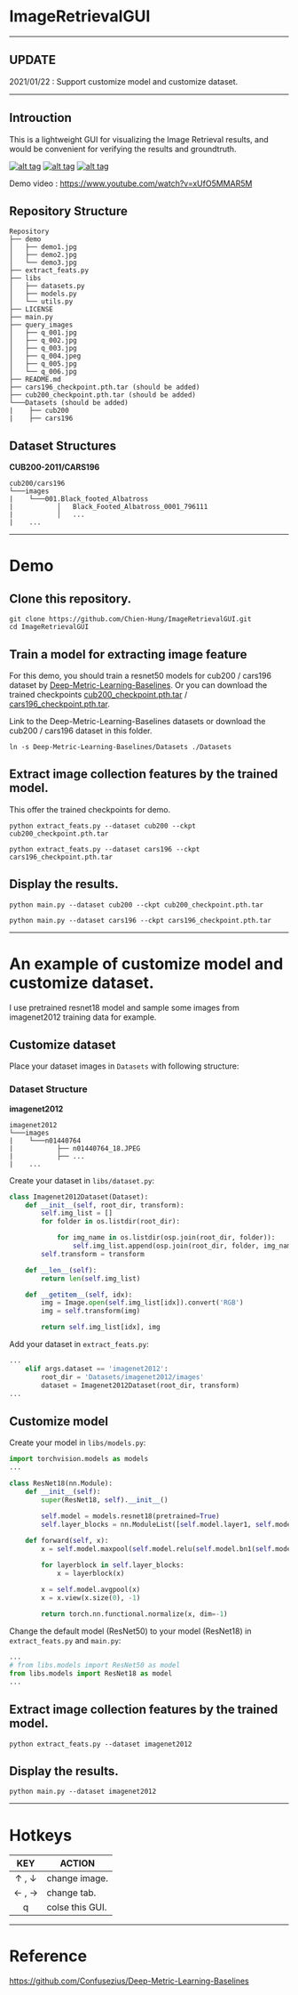 # ImageRetrievalGUI

---

## UPDATE

2021/01/22 : Support customize model and customize dataset.

---

## Introuction

This is a lightweight GUI for visualizing the Image Retrieval results, and would be convenient for verifying the results and groundtruth. 

[![alt tag](./demo/demo1.jpg)](https://www.youtube.com/watch?v=xUfO5MMAR5M)
[![alt tag](./demo/demo2.jpg)](https://www.youtube.com/watch?v=xUfO5MMAR5M)
[![alt tag](./demo/demo3.gif)](https://www.youtube.com/watch?v=xUfO5MMAR5M)

Demo video : https://www.youtube.com/watch?v=xUfO5MMAR5M

## Repository Structure

```
Repository
├── demo
│   ├── demo1.jpg
│   ├── demo2.jpg
│   └── demo3.jpg
├── extract_feats.py
├── libs
│   ├── datasets.py
│   ├── models.py
│   └── utils.py
├── LICENSE
├── main.py
├── query_images
│   ├── q_001.jpg
│   ├── q_002.jpg
│   ├── q_003.jpg
│   ├── q_004.jpeg
│   ├── q_005.jpg
│   └── q_006.jpg
├── README.md
├── cars196_checkpoint.pth.tar (should be added)
├── cub200_checkpoint.pth.tar (should be added)
└───Datasets (should be added)
|    ├── cub200
|    ├── cars196
```

## Dataset Structures
__CUB200-2011/CARS196__
```
cub200/cars196
└───images
|    └───001.Black_footed_Albatross
|           │   Black_Footed_Albatross_0001_796111
|           │   ...
|    ...
```

---

# Demo


## Clone this repository.

```
git clone https://github.com/Chien-Hung/ImageRetrievalGUI.git
cd ImageRetrievalGUI
```

## Train a model for extracting image feature

For this demo, you should train a resnet50 models for cub200 / cars196 dataset by [Deep-Metric-Learning-Baselines](https://github.com/Confusezius/Deep-Metric-Learning-Baselines). Or you can download the trained checkpoints [cub200_checkpoint.pth.tar](https://drive.google.com/file/d/1Gem3-9mzutHbNtBVQS8yIi_DPOG0YV2S/view?usp=sharing) / [cars196_checkpoint.pth.tar](https://drive.google.com/file/d/1wvP3Engemk9RTwiE6cZJjjjonXLXscEA/view?usp=sharing).

Link to the Deep-Metric-Learning-Baselines datasets or download the cub200 / cars196 dataset in this folder.

```
ln -s Deep-Metric-Learning-Baselines/Datasets ./Datasets
```

## Extract image collection features by the trained model.

This offer the trained checkpoints for demo.

```
python extract_feats.py --dataset cub200 --ckpt cub200_checkpoint.pth.tar
```

```
python extract_feats.py --dataset cars196 --ckpt cars196_checkpoint.pth.tar
```

## Display the results.

```
python main.py --dataset cub200 --ckpt cub200_checkpoint.pth.tar 
```

```
python main.py --dataset cars196 --ckpt cars196_checkpoint.pth.tar
```
---

# An example of customize model and customize dataset.

I use pretrained resnet18 model and sample some images from imagenet2012 training data for example.

## Customize dataset

Place your dataset images in `Datasets` with following structure:

### Dataset Structure
__imagenet2012__
```
imagenet2012
└───images
|    └───n01440764
|           ├── n01440764_18.JPEG
|           ├── ...
|    ...
```

Create your dataset in `libs/dataset.py`:

```python
class Imagenet2012Dataset(Dataset):
    def __init__(self, root_dir, transform):
        self.img_list = []
        for folder in os.listdir(root_dir):

            for img_name in os.listdir(osp.join(root_dir, folder)):
                self.img_list.append(osp.join(root_dir, folder, img_name))
        self.transform = transform

    def __len__(self):
        return len(self.img_list)

    def __getitem__(self, idx):
        img = Image.open(self.img_list[idx]).convert('RGB')
        img = self.transform(img)

        return self.img_list[idx], img
```

Add your dataset in `extract_feats.py`:

```python
...
    elif args.dataset == 'imagenet2012':
        root_dir = 'Datasets/imagenet2012/images'
        dataset = Imagenet2012Dataset(root_dir, transform)
...
```

## Customize model

Create your model in `libs/models.py`:

```python
import torchvision.models as models
...

class ResNet18(nn.Module):
    def __init__(self):
        super(ResNet18, self).__init__()
        
        self.model = models.resnet18(pretrained=True)
        self.layer_blocks = nn.ModuleList([self.model.layer1, self.model.layer2, self.model.layer3, self.model.layer4])

    def forward(self, x):
        x = self.model.maxpool(self.model.relu(self.model.bn1(self.model.conv1(x))))

        for layerblock in self.layer_blocks:
            x = layerblock(x)

        x = self.model.avgpool(x)
        x = x.view(x.size(0), -1)
        
        return torch.nn.functional.normalize(x, dim=-1)
```

Change the default model (ResNet50) to your model (ResNet18) in `extract_feats.py` and `main.py`:

```python
...
# from libs.models import ResNet50 as model
from libs.models import ResNet18 as model
...
```

## Extract image collection features by the trained model.

```
python extract_feats.py --dataset imagenet2012
```

## Display the results.

```
python main.py --dataset imagenet2012
```

---

# Hotkeys

|     KEY    | ACTION                                    |
|:----------:|-------------------------------------------|
|   ↑ , ↓    | change image.                              |
|   ← , →    | change tab.                                | 
|     q     | colse this GUI.                            |

---

# Reference  

https://github.com/Confusezius/Deep-Metric-Learning-Baselines
